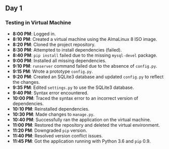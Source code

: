 ## **Day 1**

### **Testing in Virtual Machine**
- **8:00 PM**: Logged in.  
- **8:10 PM**: Created a virtual machine using the AlmaLinux 8 ISO image.  
- **8:20 PM**: Cloned the project repository.  
- **8:30 PM**: Attempted to install dependencies (failed).  
- **8:40 PM**: `pip install` failed due to the missing `mysql-devel` package.  
- **9:00 PM**: Installed all missing dependencies.  
- **9:10 PM**: `runserver` command failed due to the absence of `config.py`.  
- **9:15 PM**: Wrote a prototype `config.py`.  
- **9:20 PM**: Created an SQLite3 database and updated `config.py` to reflect the changes.  
- **9:35 PM**: Edited `settings.py` to use the SQLite3 database.  
- **9:40 PM**: Syntax error encountered.  
- **10:00 PM**: Traced the syntax error to an incorrect version of dependencies.  
- **10:10 PM**: Reinstalled dependencies.  
- **10:30 PM**: Made changes to `manage.py`.  
- **10:40 PM**: Successfully ran the application on the virtual machine.  
- **11:00 PM**: Restored the repository and deleted the virtual environment.  
- **11:20 PM**: Downgraded `pip` version.  
- **11:40 PM**: Resolved version conflict issues.  
- **11:45 PM**: Got the application running with Python 3.6 and `pip` 0.9.  


